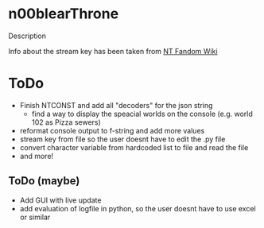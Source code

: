 # n00blearThrone
Description

Info about the stream key has been taken from [NT Fandom Wiki](https://nuclear-throne.fandom.com/wiki/Stream_Keys)

# ToDo
* Finish NTCONST and add all "decoders" for the json string
  * find a way to display the speacial worlds on the console (e.g. world 102 as Pizza sewers)
* reformat console output to f-string and add more values
* stream key from file so the user doesnt have to edit the .py file
* convert character variable from hardcoded list to file and read the file
* and more!


## ToDo (maybe)
* Add GUI with live update
* add evaluation of logfile in python, so the user doesnt have to use excel or similar
